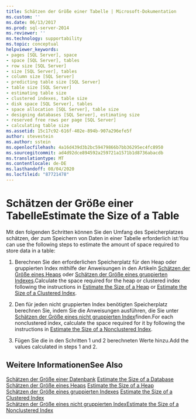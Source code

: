 ```yaml
---
title: Schätzen der Größe einer Tabelle | Microsoft-Dokumentation
ms.custom: ''
ms.date: 06/13/2017
ms.prod: sql-server-2014
ms.reviewer: ''
ms.technology: supportability
ms.topic: conceptual
helpviewer_keywords:
- pages [SQL Server], space
- space [SQL Server], tables
- row size [SQL Server]
- size [SQL Server], tables
- column size [SQL Server]
- predicting table size [SQL Server]
- table size [SQL Server]
- estimating table size
- clustered indexes, table size
- disk space [SQL Server], tables
- space allocation [SQL Server], table size
- designing databases [SQL Server], estimating size
- reserved free rows per page [SQL Server]
- calculating table size
ms.assetid: 15c17c92-616f-402e-894b-907a296efe5f
author: stevestein
ms.author: sstein
ms.openlocfilehash: 4a16d439d3b2bc59479866b7bb36295ec4fc8950
ms.sourcegitcommit: ad4d92dce894592a259721a1571b1d8736abacdb
ms.translationtype: MT
ms.contentlocale: de-DE
ms.lasthandoff: 08/04/2020
ms.locfileid: "87721478"
---
```

# <a name="estimate-the-size-of-a-table"></a><span data-ttu-id="0df3c-102">Schätzen der Größe einer Tabelle</span><span class="sxs-lookup"><span data-stu-id="0df3c-102">Estimate the Size of a Table</span></span>
  <span data-ttu-id="0df3c-103">Mit den folgenden Schritten können Sie den Umfang des Speicherplatzes schätzen, der zum Speichern von Daten in einer Tabelle erforderlich ist:</span><span class="sxs-lookup"><span data-stu-id="0df3c-103">You can use the following steps to estimate the amount of space required to store data in a table:</span></span>  
  
1.  <span data-ttu-id="0df3c-104">Berechnen Sie den erforderlichen Speicherplatz für den Heap oder gruppierten Index mithilfe der Anweisungen in den Artikeln [Schätzen der Größe eines Heaps](estimate-the-size-of-a-heap.md) oder [Schätzen der Größe eines gruppierten Indexes](estimate-the-size-of-a-clustered-index.md).</span><span class="sxs-lookup"><span data-stu-id="0df3c-104">Calculate the space required for the heap or clustered index following the instructions in [Estimate the Size of a Heap](estimate-the-size-of-a-heap.md) or [Estimate the Size of a Clustered Index](estimate-the-size-of-a-clustered-index.md).</span></span>  
  
2.  <span data-ttu-id="0df3c-105">Den für jeden nicht gruppierten Index benötigten Speicherplatz berechnen Sie, indem Sie die Anweisungen ausführen, die Sie unter [Schätzen der Größe eines nicht gruppierten Index](estimate-the-size-of-a-nonclustered-index.md)finden.</span><span class="sxs-lookup"><span data-stu-id="0df3c-105">For each nonclustered index, calculate the space required for it by following the instructions in [Estimate the Size of a Nonclustered Index](estimate-the-size-of-a-nonclustered-index.md).</span></span>  
  
3.  <span data-ttu-id="0df3c-106">Fügen Sie die in den Schritten 1 und 2 berechneten Werte hinzu.</span><span class="sxs-lookup"><span data-stu-id="0df3c-106">Add the values calculated in steps 1 and 2.</span></span>  
  
## <a name="see-also"></a><span data-ttu-id="0df3c-107">Weitere Informationen</span><span class="sxs-lookup"><span data-stu-id="0df3c-107">See Also</span></span>  
 <span data-ttu-id="0df3c-108">[Schätzen der Größe einer Datenbank](estimate-the-size-of-a-database.md) </span><span class="sxs-lookup"><span data-stu-id="0df3c-108">[Estimate the Size of a Database](estimate-the-size-of-a-database.md) </span></span>  
 <span data-ttu-id="0df3c-109">[Schätzen der Größe eines Heaps](estimate-the-size-of-a-heap.md) </span><span class="sxs-lookup"><span data-stu-id="0df3c-109">[Estimate the Size of a Heap](estimate-the-size-of-a-heap.md) </span></span>  
 <span data-ttu-id="0df3c-110">[Schätzen der Größe eines gruppierten Indexes](estimate-the-size-of-a-clustered-index.md) </span><span class="sxs-lookup"><span data-stu-id="0df3c-110">[Estimate the Size of a Clustered Index](estimate-the-size-of-a-clustered-index.md) </span></span>  
 [<span data-ttu-id="0df3c-111">Schätzen der Größe eines nicht gruppierten Index</span><span class="sxs-lookup"><span data-stu-id="0df3c-111">Estimate the Size of a Nonclustered Index</span></span>](estimate-the-size-of-a-nonclustered-index.md)  
  
  
